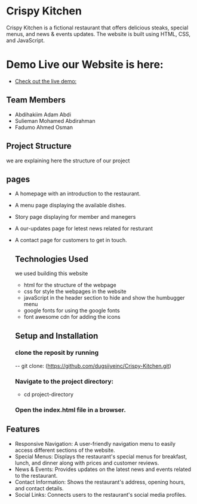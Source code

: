 
#  Crispy Kitchen

Crispy Kitchen is a fictional restaurant that offers delicious steaks, special menus, and news & events updates. The website is built using HTML, CSS, and JavaScript.

# Demo Live our Website is here:

- [Check out the live demo:](https://crispy-kitchen-to87.vercel.app/)

## Team Members

- Abdihakiim Adam Abdi
- Sulieman Mohamed Abdirahman
- Fadumo Ahmed Osman

## Project Structure

we are explaining here the structure of our project

## pages
- A homepage with an introduction to the restaurant.
- A menu page displaying the available dishes.
- Story page displaying for member and manegers
- A our-updates page for letest news related for resturant
- A contact page for customers to get in touch.

  ## Technologies Used

  we used building this website
  - html for the structure of the webpage
  - css for style the webpages in the website
  - javaScript in the header section to hide and show the humbugger menu
  - google fonts for using  the google fonts
  - font awesome cdn for adding the icons 

  ## Setup and Installation

  ### clone the reposit by running

  -- git clone: (https://github.com/dugsiiyeinc/Crispy-Kitchen.git)

  ### Navigate to the project directory:

  - cd project-directory

  ### Open the index.html file in a browser.

## Features

- Responsive Navigation: A user-friendly navigation menu to easily access different sections of the website.
- Special Menus: Displays the restaurant's special menus for breakfast, lunch, and dinner along with     prices and customer reviews.
- News & Events: Provides updates on the latest news and events related to the restaurant.
- Contact Information: Shows the restaurant's address, opening hours, and contact details.
- Social Links: Connects users to the restaurant's social media profiles.
